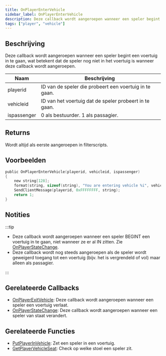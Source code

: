 ```yaml
---
title: OnPlayerEnterVehicle
sidebar_label: OnPlayerEnterVehicle
description: Deze callback wordt aangeroepen wanneer een speler begint een voertuig in te gaan, wat betekent dat de speler nog niet in het voertuig is wanneer deze callback wordt aangeroepen.
tags: ["player", "vehicle"]
---
```


## Beschrijving

Deze callback wordt aangeroepen wanneer een speler begint een voertuig in te gaan, wat betekent dat de speler nog niet in het voertuig is wanneer deze callback wordt aangeroepen.

| Naam        | Beschrijving                                          |
| ----------- | ---------------------------------------------------- |
| playerid    | ID van de speler die probeert een voertuig in te gaan.    |
| vehicleid   | ID van het voertuig dat de speler probeert in te gaan. |
| ispassenger | 0 als bestuurder. 1 als passagier. |

## Returns

Wordt altijd als eerste aangeroepen in filterscripts.

## Voorbeelden

```c
public OnPlayerEnterVehicle(playerid, vehicleid, ispassenger)
{
    new string[128];
    format(string, sizeof(string), "You are entering vehicle %i", vehicleid);
    SendClientMessage(playerid, 0xFFFFFFFF, string);
    return 1;
}
```

## Notities

:::tip

- Deze callback wordt aangeroepen wanneer een speler BEGINT een voertuig in te gaan, niet wanneer ze er al IN zitten. Zie [OnPlayerStateChange](OnPlayerStateChange).
- Deze callback wordt nog steeds aangeroepen als de speler wordt geweigerd toegang tot een voertuig (bijv. het is vergrendeld of vol) maar alleen als passagier.

:::

## Gerelateerde Callbacks

- [OnPlayerExitVehicle](OnPlayerExitVehicle): Deze callback wordt aangeroepen wanneer een speler een voertuig verlaat.
- [OnPlayerStateChange](OnPlayerStateChange): Deze callback wordt aangeroepen wanneer een speler van staat verandert.

## Gerelateerde Functies

- [PutPlayerInVehicle](../functions/PutPlayerInVehicle): Zet een speler in een voertuig.
- [GetPlayerVehicleSeat](../functions/GetPlayerVehicleSeat): Check op welke stoel een speler zit.